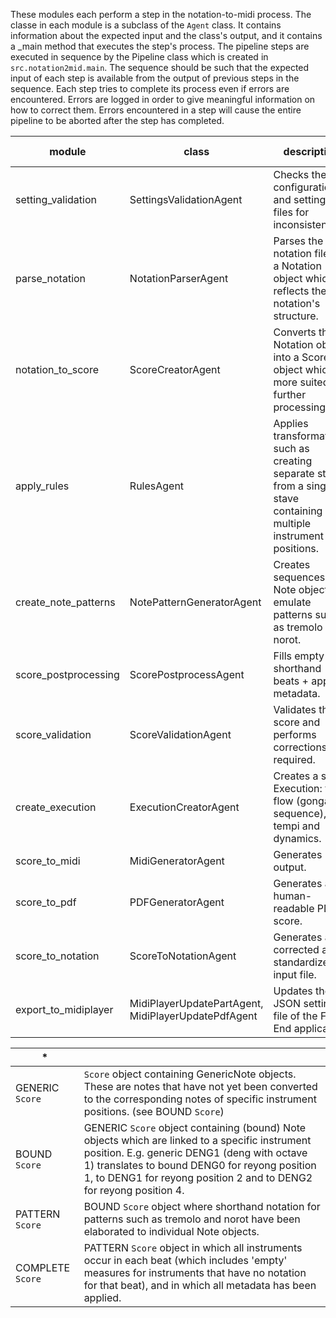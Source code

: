 These modules each perform a step in the notation-to-midi process. The classe in each module is a subclass of the `Agent` class. It contains information about the expected input and the class's output, and it contains a _main method that executes the step's process. The pipeline steps are executed in sequence by the Pipeline class which is created in `src.notation2mid.main`. The sequence should be such that the expected input of each step is available from the output of previous steps in the sequence. Each step tries to complete its process even if errors are encountered. Errors are logged in order to give meaningful information on how to correct them. Errors encountered in a step will cause the entire pipeline to be aborted after the step has completed.

| **module** | **class** | **description** | **expected input** | **output**|
|------------|-----------|-----------------|--------------------|-----------|
| setting_validation | SettingsValidationAgent | Checks the configuration and settings files for inconsistencies. | `RunSettings` | `None` |
| parse_notation | NotationParserAgent | Parses the notation file into a Notation object which reflects the notation's structure. | `RunSettings` | `Notation` |
| notation_to_score | ScoreCreatorAgent | Converts the Notation object into a Score object which is more suited for further processing. | `RunSettings`, `Notation` | GENERIC* `Score` |
| apply_rules | RulesAgent |  Applies transformations such as creating separate staves from a single stave containing multiple instrument positions. | GENERIC* `Score` | BOUND* `Score` |
| create_note_patterns | NotePatternGeneratorAgent |  Creates sequences of Note objects to emulate patterns such as tremolo or norot. | BOUND* `Score` | PATTERN* `Score` |
| score_postprocessing | ScorePostprocessAgent |  Fills empty and shorthand beats + applies metadata. | PATTERN* `Score` | COMPLETE* `Score` |
| score_validation | ScoreValidationAgent |  Validates the score and performs corrections if required. | COMPLETE* `Score` | `None` |
| create_execution | ExecutionCreatorAgent |  Creates a score Execution: the flow (gongan sequence), tempi and dynamics. | COMPLETE* `Score` | `Execution` |
| score_to_midi | MidiGeneratorAgent |  Generates MIDI output. | `RunSettings`, `Execution` | `PART` |
| score_to_pdf | PDFGeneratorAgent |  Generates a human-readable PDF score. | GENERIC* `Score` | `str` (PDF file name) |
| score_to_notation | ScoreToNotationAgent |  Generates a corrected and standardized input file. | GENERIC* `Score` | `None` |
| export_to_midiplayer | MidiPlayerUpdatePartAgent, MidiPlayerUpdatePdfAgent |  Updates the JSON settings file of the Front End application. | `RunSettings`, `Part`, `str` (PDF file name) | `None` |

|*||
|-|-|
| GENERIC `Score` |  `Score` object containing GenericNote objects. These are notes that have not yet been converted to the corresponding notes of specific instrument positions. (see BOUND `Score`) |
| BOUND `Score` |  GENERIC `Score` object containing (bound) Note objects which are linked to a specific instrument position. E.g. generic DENG1 (deng with octave 1) translates to bound DENG0 for reyong position 1, to DENG1 for reyong position 2 and to DENG2 for reyong position 4. |
| PATTERN `Score` |  BOUND `Score` object where shorthand notation for patterns such as tremolo and norot have been elaborated to individual Note objects. |
| COMPLETE `Score` |  PATTERN `Score` object in which all instruments occur in each beat (which includes 'empty' measures for instruments that have no notation for that beat), and in which all metadata has been applied. |